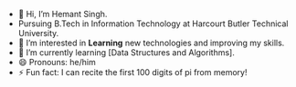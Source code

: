 - 👋 Hi, I’m Hemant Singh.
- Pursuing B.Tech in Information Technology at Harcourt Butler Technical University.
- 👀 I’m interested in **Learning** new technologies and improving my skills.
- 🌱 I’m currently learning [Data Structures and Algorithms].
- 😄 Pronouns: he/him
- ⚡ Fun fact:  I can recite the first 100 digits of pi from memory!

<!---
hemant2725/hemant2725 is a ✨ special ✨ repository because its `README.md` (this file) appears on your GitHub profile.
You can click the Preview link to take a look at your changes.
--->
